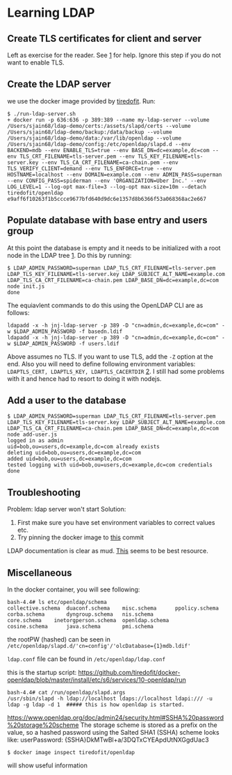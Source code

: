 # Learning LDAP

## Create TLS certificates for client and server
Left as exercise for the reader. See [1](https://github.com/siddjain/openssl-demo) for help. Ignore this step if you do not want to enable TLS.

## Create the LDAP server
we use the docker image provided by [tiredofit](https://github.com/tiredofit/docker-openldap). Run:
```
$ ./run-ldap-server.sh
+ docker run -p 636:636 -p 389:389 --name my-ldap-server --volume /Users/sjain68/ldap-demo/certs:/assets/slapd/certs --volume /Users/sjain68/ldap-demo/backup:/data/backup --volume /Users/sjain68/ldap-demo/data:/var/lib/openldap --volume /Users/sjain68/ldap-demo/config:/etc/openldap/slapd.d --env BACKEND=mdb --env ENABLE_TLS=true --env BASE_DN=dc=example,dc=com --env TLS_CRT_FILENAME=tls-server.pem --env TLS_KEY_FILENAME=tls-server.key --env TLS_CA_CRT_FILENAME=ca-chain.pem --env TLS_VERIFY_CLIENT=demand --env TLS_ENFORCE=true --env HOSTNAME=localhost --env DOMAIN=example.com --env ADMIN_PASS=superman --env CONFIG_PASS=spiderman --env 'ORGANIZATION=Uber Inc.' --env LOG_LEVEL=1 --log-opt max-file=3 --log-opt max-size=10m --detach tiredofit/openldap
e9aff6f10263f1b5ccce9677bfd640d9dc6e1357d8b6366f53a068368ac2e667
```

## Populate database with base entry and users group
At this point the database is empty and it needs to be initialized with a root node in the LDAP tree [1](https://github.com/tiredofit/docker-openldap/issues/5). Do this by running:
```
$ LDAP_ADMIN_PASSWORD=superman LDAP_TLS_CRT_FILENAME=tls-server.pem LDAP_TLS_KEY_FILENAME=tls-server.key LDAP_SUBJECT_ALT_NAME=example.com LDAP_TLS_CA_CRT_FILENAME=ca-chain.pem LDAP_BASE_DN=dc=example,dc=com node init.js
done
```
The equiavlent commands to do this using the OpenLDAP CLI are as follows:
```
ldapadd -x -h jnj-ldap-server -p 389 -D "cn=admin,dc=example,dc=com" -w $LDAP_ADMIN_PASSWORD -f basedn.ldif 
ldapadd -x -h jnj-ldap-server -p 389 -D "cn=admin,dc=example,dc=com" -w $LDAP_ADMIN_PASSWORD -f users.ldif 
```
Above assumes no TLS. If you want to use TLS, add the `-Z` option at the end. Also you will need to define following environment variables: `LDAPTLS_CERT, LDAPTLS_KEY, LDAPTLS_CACERTDIR` [2](https://access.redhat.com/documentation/en-us/red_hat_directory_server/9.0/html/administration_guide/ldap-tools-examples#tab.ldap-tool-envvar). I still had some problems with it and hence had to resort to doing it with nodejs.

## Add a user to the database
```
$ LDAP_ADMIN_PASSWORD=superman LDAP_TLS_CRT_FILENAME=tls-server.pem LDAP_TLS_KEY_FILENAME=tls-server.key LDAP_SUBJECT_ALT_NAME=example.com LDAP_TLS_CA_CRT_FILENAME=ca-chain.pem LDAP_BASE_DN=dc=example,dc=com node add-user.js
logged in as admin
uid=bob,ou=users,dc=example,dc=com already exists
deleting uid=bob,ou=users,dc=example,dc=com
added uid=bob,ou=users,dc=example,dc=com
tested logging with uid=bob,ou=users,dc=example,dc=com credentials
done
```

## Troubleshooting

Problem: ldap server won't start
Solution:
1. First make sure you have set environment variables to correct values etc.
2. Try pinning the docker image to [this](https://github.com/tiredofit/docker-openldap/commit/87528f18a4487b621043fd706e901ef825e131a6) commit

LDAP documentation is clear as mud. [This](http://www.openldap.org/doc/admin24/) seems to be best resource.

## Miscellaneous

In the docker container, you will see following:

```
bash-4.4# ls etc/openldap/schema
collective.schema  duaconf.schema	 misc.schema	  ppolicy.schema
corba.schema	   dyngroup.schema	 nis.schema
core.schema	   inetorgperson.schema  openldap.schema
cosine.schema	   java.schema		 pmi.schema
```

the rootPW (hashed) can be seen in `/etc/openldap/slapd.d/'cn=config'/'olcDatabase={1}mdb.ldif'`

`ldap.conf` file can be found in `/etc/openldap/ldap.conf`

this is the startup script:
https://github.com/tiredofit/docker-openldap/blob/master/install/etc/s6/services/10-openldap/run
```
bash-4.4# cat /run/openldap/slapd.args
/usr/sbin/slapd -h ldap://localhost ldaps://localhost ldapi:/// -u ldap -g ldap -d 1  ##### this is how openldap is started.
```

https://www.openldap.org/doc/admin24/security.html#SSHA%20password%20storage%20scheme
The storage scheme is stored as a prefix on the value, so a hashed password using the Salted SHA1 (SSHA) scheme looks like:
 userPassword: {SSHA}DkMTwBl+a/3DQTxCYEApdUtNXGgdUac3 
 
 
```
$ docker image inspect tiredofit/openldap 
```
will show useful information
